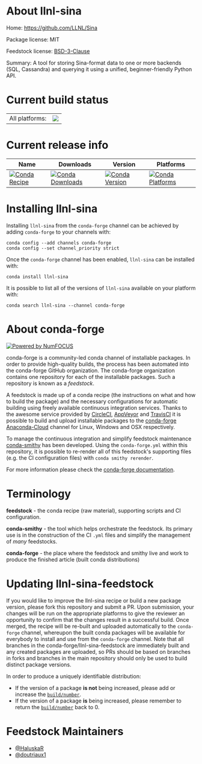 About llnl-sina
===============

Home: https://github.com/LLNL/Sina

Package license: MIT

Feedstock license: [BSD-3-Clause](https://github.com/conda-forge/llnl-sina-feedstock/blob/master/LICENSE.txt)

Summary: A tool for storing Sina-format data to one or more backends (SQL, Cassandra) and querying it using a unified, beginner-friendly Python API.

Current build status
====================


<table><tr><td>All platforms:</td>
    <td>
      <a href="https://dev.azure.com/conda-forge/feedstock-builds/_build/latest?definitionId=10985&branchName=master">
        <img src="https://dev.azure.com/conda-forge/feedstock-builds/_apis/build/status/llnl-sina-feedstock?branchName=master">
      </a>
    </td>
  </tr>
</table>

Current release info
====================

| Name | Downloads | Version | Platforms |
| --- | --- | --- | --- |
| [![Conda Recipe](https://img.shields.io/badge/recipe-llnl--sina-green.svg)](https://anaconda.org/conda-forge/llnl-sina) | [![Conda Downloads](https://img.shields.io/conda/dn/conda-forge/llnl-sina.svg)](https://anaconda.org/conda-forge/llnl-sina) | [![Conda Version](https://img.shields.io/conda/vn/conda-forge/llnl-sina.svg)](https://anaconda.org/conda-forge/llnl-sina) | [![Conda Platforms](https://img.shields.io/conda/pn/conda-forge/llnl-sina.svg)](https://anaconda.org/conda-forge/llnl-sina) |

Installing llnl-sina
====================

Installing `llnl-sina` from the `conda-forge` channel can be achieved by adding `conda-forge` to your channels with:

```
conda config --add channels conda-forge
conda config --set channel_priority strict
```

Once the `conda-forge` channel has been enabled, `llnl-sina` can be installed with:

```
conda install llnl-sina
```

It is possible to list all of the versions of `llnl-sina` available on your platform with:

```
conda search llnl-sina --channel conda-forge
```


About conda-forge
=================

[![Powered by
NumFOCUS](https://img.shields.io/badge/powered%20by-NumFOCUS-orange.svg?style=flat&colorA=E1523D&colorB=007D8A)](https://numfocus.org)

conda-forge is a community-led conda channel of installable packages.
In order to provide high-quality builds, the process has been automated into the
conda-forge GitHub organization. The conda-forge organization contains one repository
for each of the installable packages. Such a repository is known as a *feedstock*.

A feedstock is made up of a conda recipe (the instructions on what and how to build
the package) and the necessary configurations for automatic building using freely
available continuous integration services. Thanks to the awesome service provided by
[CircleCI](https://circleci.com/), [AppVeyor](https://www.appveyor.com/)
and [TravisCI](https://travis-ci.com/) it is possible to build and upload installable
packages to the [conda-forge](https://anaconda.org/conda-forge)
[Anaconda-Cloud](https://anaconda.org/) channel for Linux, Windows and OSX respectively.

To manage the continuous integration and simplify feedstock maintenance
[conda-smithy](https://github.com/conda-forge/conda-smithy) has been developed.
Using the ``conda-forge.yml`` within this repository, it is possible to re-render all of
this feedstock's supporting files (e.g. the CI configuration files) with ``conda smithy rerender``.

For more information please check the [conda-forge documentation](https://conda-forge.org/docs/).

Terminology
===========

**feedstock** - the conda recipe (raw material), supporting scripts and CI configuration.

**conda-smithy** - the tool which helps orchestrate the feedstock.
                   Its primary use is in the construction of the CI ``.yml`` files
                   and simplify the management of *many* feedstocks.

**conda-forge** - the place where the feedstock and smithy live and work to
                  produce the finished article (built conda distributions)


Updating llnl-sina-feedstock
============================

If you would like to improve the llnl-sina recipe or build a new
package version, please fork this repository and submit a PR. Upon submission,
your changes will be run on the appropriate platforms to give the reviewer an
opportunity to confirm that the changes result in a successful build. Once
merged, the recipe will be re-built and uploaded automatically to the
`conda-forge` channel, whereupon the built conda packages will be available for
everybody to install and use from the `conda-forge` channel.
Note that all branches in the conda-forge/llnl-sina-feedstock are
immediately built and any created packages are uploaded, so PRs should be based
on branches in forks and branches in the main repository should only be used to
build distinct package versions.

In order to produce a uniquely identifiable distribution:
 * If the version of a package **is not** being increased, please add or increase
   the [``build/number``](https://docs.conda.io/projects/conda-build/en/latest/resources/define-metadata.html#build-number-and-string).
 * If the version of a package **is** being increased, please remember to return
   the [``build/number``](https://docs.conda.io/projects/conda-build/en/latest/resources/define-metadata.html#build-number-and-string)
   back to 0.

Feedstock Maintainers
=====================

* [@HaluskaR](https://github.com/HaluskaR/)
* [@doutriaux1](https://github.com/doutriaux1/)

